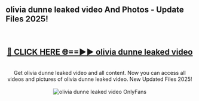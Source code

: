 <h2>olivia dunne leaked video And Photos - Update Files 2025!</h2>
<br>
<div align="center">
<h2><a href="https://betterlinks.top/A2PfLJ" rel="nofollow">🔴 CLICK HERE 🌐==►► olivia dunne leaked video</a></h2>
<br>
Get olivia dunne leaked video and all content. Now you can access all videos and pictures of olivia dunne leaked video. New Updated Files 2025!
<br>
<br>
<a href="https://betterlinks.top/A2PfLJ" rel="nofollow" data-target="animated-image.originalLink"><img src="https://i.imgur.com/dJHk4Zq.gif" alt="olivia dunne leaked video OnlyFans" style="max-width: 100%; display: inline-block;" data-target="animated-image.originalImage"></a>
</div>
<br>